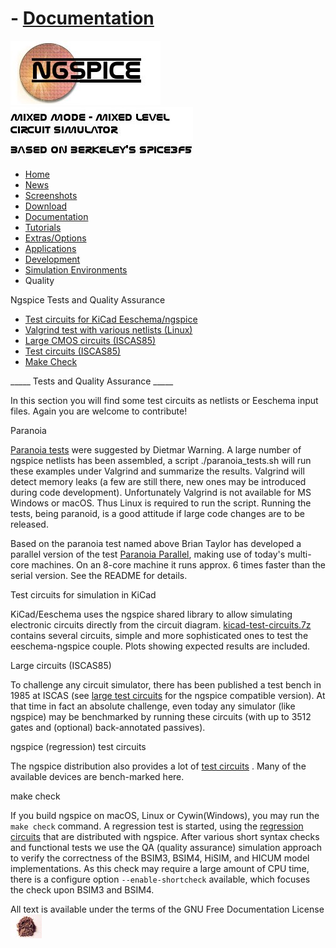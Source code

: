 # - [Documentation](./Docs.Html)

![NGSPICE](../images/nglogo.jpg) ![Mixed mode - mixed level circuit simulator - based on Berkeley's Spice3f5](../images/ngtext2.jpg) [](https://sourceforge.net/projects/ngspice)

- [Home](./index.html)
- [News](./news.html)
- [Screenshots](https://sourceforge.net/projects/ngspice/)
- [Download](./download.html)
- [Documentation](./docs.html)
- [Tutorials](./tutorials.html)
- [Extras/Options](./extras.html)
- [Applications](./applic.html)
- [Development](./devel.html)
- [Simulation Environments](./resources.html)
- Quality

Ngspice Tests and Quality Assurance

- [Test circuits for KiCad Eeschema/ngspice](applic.html#KiCad)
- [Valgrind test with various netlists (Linux)](applic.html#para)
- [Large CMOS circuits (ISCAS85)](applic.html#lcir)
- [Test circuits (ISCAS85)](applic.html#test)
- [Make Check](applic.html#mchk)

\_\_\_\_\_ Tests and Quality Assurance \_\_\_\_\_

In this section you will find some test circuits as netlists or Eeschema input files. Again you are welcome to contribute!

Paranoia

[Paranoia tests](./tests/paranoia.7z) were suggested by Dietmar Warning. A large number of ngspice netlists has been assembled, a script ./paranoia\_tests.sh will run these examples under Valgrind and summarize the results. Valgrind will detect memory leaks (a few are still there, new ones may be introduced during code development). Unfortunately Valgrind is not available for MS Windows or macOS. Thus Linux is required to run the script. Running the tests, being paranoid, is a good attitude if large code changes are to be released.

Based on the paranoia test named above Brian Taylor has developed a parallel version of the test [Paranoia Parallel](./tests/paranoia_parallel.7z), making use of today's multi-core machines. On an 8-core machine it runs approx. 6 times faster than the serial version. See the README for details.

Test circuits for simulation in KiCad

KiCad/Eeschema uses the ngspice shared library to allow simulating electronic circuits directly from the circuit diagram. [kicad-test-circuits.7z](./tests/kicad-test-circuits.7z) contains several circuits, simple and more sophisticated ones to test the eeschema-ngspice couple. Plots showing expected results are included.

Large circuits (ISCAS85)

To challenge any circuit simulator, there has been published a test bench in 1985 at ISCAS (see [large test circuits](./tests/iscas85Circuits.7z) for the ngspice compatible version). At that time in fact an absolute challenge, even today any simulator (like ngspice) may be benchmarked by running these circuits (with up to 3512 gates and (optional) back-annotated passives).

ngspice (regression) test circuits

The ngspice distribution also provides a lot of [test circuits](https://sourceforge.net/p/ngspice/ngspice/ci/master/tree/tests) . Many of the available devices are bench-marked here.

make check

If you build ngspice on macOS, Linux or Cywin(Windows), you may run the `make check` command. A regression test is started, using the [regression circuits](https://sourceforge.net/p/ngspice/ngspice/ci/master/tree/tests/regression) that are distributed with ngspice. After various short syntax checks and functional tests we use the QA (quality assurance) simulation approach to verify the correctness of the BSIM3, BSIM4, HiSIM, and HICUM model implementations. As this check may require a large amount of CPU time, there is a configure option `--enable-shortcheck` available, which focuses the check upon BSIM3 and BSIM4.

 All text is available under the terms of the GNU Free Documentation License ![](../images/spice.jpg)
